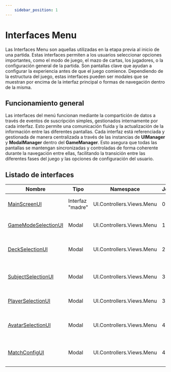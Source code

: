 ```yaml
---
    sidebar_position: 1
---
```


# Interfaces Menu

Las Interfaces Menu son aquellas utilizadas en la etapa previa al inicio de una partida. Estas interfaces permiten a los usuarios seleccionar opciones importantes, como el modo de juego, el mazo de cartas, los jugadores, o la configuración general de la partida. Son pantallas clave que ayudan a configurar la experiencia antes de que el juego comience. Dependiendo de la estructura del juego, estas interfaces pueden ser modales que se muestran por encima de la interfaz principal o formas de navegación dentro de la misma.

## Funcionamiento general

Las interfaces del menú funcionan mediante la compartición de datos a través de eventos de suscripción simples, gestionados internamente por cada interfaz. Esto permite una comunicación fluida y la actualización de la información entre las diferentes pantallas. Cada interfaz está referenciada y gestionada de manera centralizada a través de las instancias de **UIManager** y **ModalManager** dentro del **GameManager**. Esto asegura que todas las pantallas se mantengan sincronizadas y controladas de forma coherente durante la navegación entre ellas, facilitando la transición entre las diferentes fases del juego y las opciones de configuración del usuario.



## Listado de interfaces

| Nombre | Tipo | Namespace | Jerarquía | Descripción |
|--------|------|-----------|-----------|-------------|
| [MainScreenUI](/docs/juego/Interfaz/interfaces/menu/MainScreenUI) | Interfaz "madre" | UI.Controllers.Views.Menu | 0 | Menú principal del Juego |
| [GameModeSelectionUI](/docs/juego/Interfaz/interfaces/menu/GameModeSelectionUI) | Modal | UI.Controllers.Views.Menu | 1 | Menú de selección del juego |
| [DeckSelectionUI](/docs/juego/Interfaz/interfaces/menu/DeckSelectionUI) | Modal | UI.Controllers.Views.Menu | 2 | Menú de selección de mazo de cartas |
| [SubjectSelectionUI](/docs/juego/Interfaz/interfaces/menu/SubjectSelectionUI) | Modal | UI.Controllers.Views.Menu | 3 | Menú de selección de materia del mazo |
| [PlayerSelectionUI](/docs/juego/Interfaz/interfaces/menu/PlayerSelectionUI) | Modal | UI.Controllers.Views.Menu | 3 | Menú de selección de jugadores |
| [AvatarSelectionUI](/docs/juego/Interfaz/interfaces/menu/AvatarSelectionUI) | Modal | UI.Controllers.Views.Menu | 4 | Menú de selección de avatar de un jugador |
| [MatchConfigUI](/docs/juego/Interfaz/interfaces/menu/MatchConfigUI) | Modal | UI.Controllers.Views.Menu | 4 | Menú de configuración de una partida |



